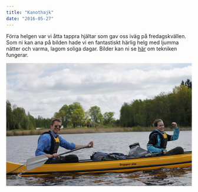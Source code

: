```yaml
---
title: "Kanothajk"
date: "2016-05-27"
---
```

Förra helgen var vi åtta tappra hjältar som gav oss iväg på fredagskvällen. Som ni kan ana på bilden hade vi en fantastiskt härlig helg med ljumma nätter och varma, lagom soliga dagar. Bilder kan ni se [här](/bilder/20160527-kanothajk/) om tekniken fungerar.

![bild](/blogg/20160527-kanothajk/kanot.jpg)
